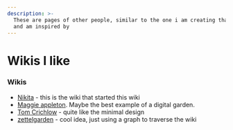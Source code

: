 ```yaml
---
description: >-
  These are pages of other people, similar to the one i am creating that i like
  and am inspired by
---
```


# Wikis I like

### Wikis

* [Nikita](https://wiki.nikitavoloboev.xyz/) - this is the wiki that started this wiki
* [Maggie appleton](https://maggieappleton.com/garden-history). Maybe the best example of a digital garden.
* [Tom Crichlow](https://tomcritchlow.com/wiki/) - quite like the minimal design
* [zettelgarden](https://garden.rahulrajeev.net/first-principles) - cool idea, just using a graph to traverse the wiki



